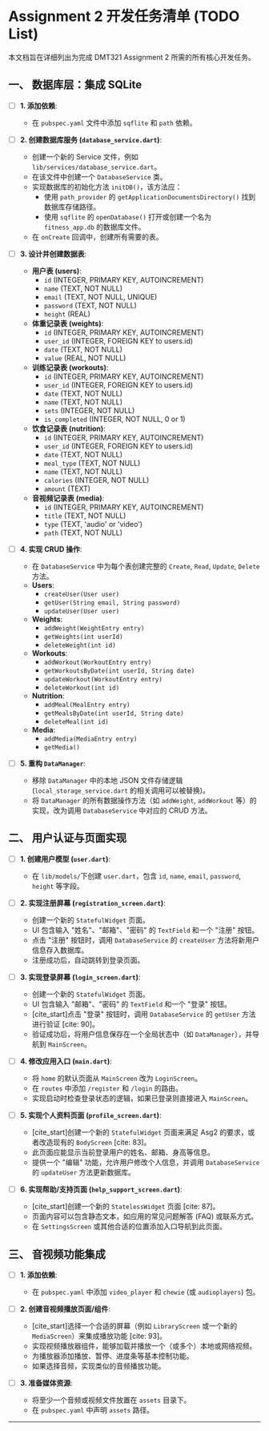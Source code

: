 # **Assignment 2 开发任务清单 (TODO List)**

本文档旨在详细列出为完成 DMT321 Assignment 2 所需的所有核心开发任务。

## **一、 数据库层：集成 SQLite**

-   [ ] **1. 添加依赖**:
    -   在 `pubspec.yaml` 文件中添加 `sqflite` 和 `path` 依赖。

-   [ ] **2. 创建数据库服务 (`database_service.dart`)**:
    -   创建一个新的 Service 文件，例如 `lib/services/database_service.dart`。
    -   在该文件中创建一个 `DatabaseService` 类。
    -   实现数据库的初始化方法 `initDB()`，该方法应：
        -   使用 `path_provider` 的 `getApplicationDocumentsDirectory()` 找到数据库存储路径。
        -   使用 `sqflite` 的 `openDatabase()` 打开或创建一个名为 `fitness_app.db` 的数据库文件。
    -   在 `onCreate` 回调中，创建所有需要的表。

-   [ ] **3. 设计并创建数据表**:
    -   **用户表 (users)**:
        -   `id` (INTEGER, PRIMARY KEY, AUTOINCREMENT)
        -   `name` (TEXT, NOT NULL)
        -   `email` (TEXT, NOT NULL, UNIQUE)
        -   `password` (TEXT, NOT NULL)
        -   `height` (REAL)
    -   **体重记录表 (weights)**:
        -   `id` (INTEGER, PRIMARY KEY, AUTOINCREMENT)
        -   `user_id` (INTEGER, FOREIGN KEY to users.id)
        -   `date` (TEXT, NOT NULL)
        -   `value` (REAL, NOT NULL)
    -   **训练记录表 (workouts)**:
        -   `id` (INTEGER, PRIMARY KEY, AUTOINCREMENT)
        -   `user_id` (INTEGER, FOREIGN KEY to users.id)
        -   `date` (TEXT, NOT NULL)
        -   `name` (TEXT, NOT NULL)
        -   `sets` (INTEGER, NOT NULL)
        -   `is_completed` (INTEGER, NOT NULL, 0 or 1)
    -   **饮食记录表 (nutrition)**:
        -   `id` (INTEGER, PRIMARY KEY, AUTOINCREMENT)
        -   `user_id` (INTEGER, FOREIGN KEY to users.id)
        -   `date` (TEXT, NOT NULL)
        -   `meal_type` (TEXT, NOT NULL)
        -   `name` (TEXT, NOT NULL)
        -   `calories` (INTEGER, NOT NULL)
        -   `amount` (TEXT)
    -   **音视频记录表 (media)**:
        -   `id` (INTEGER, PRIMARY KEY, AUTOINCREMENT)
        -   `title` (TEXT, NOT NULL)
        -   `type` (TEXT, 'audio' or 'video')
        -   `path` (TEXT, NOT NULL)

-   [ ] **4. 实现 CRUD 操作**:
    -   在 `DatabaseService` 中为每个表创建完整的 `Create`, `Read`, `Update`, `Delete` 方法。
    -   **Users**:
        -   `createUser(User user)`
        -   `getUser(String email, String password)`
        -   `updateUser(User user)`
    -   **Weights**:
        -   `addWeight(WeightEntry entry)`
        -   `getWeights(int userId)`
        -   `deleteWeight(int id)`
    -   **Workouts**:
        -   `addWorkout(WorkoutEntry entry)`
        -   `getWorkoutsByDate(int userId, String date)`
        -   `updateWorkout(WorkoutEntry entry)`
        -   `deleteWorkout(int id)`
    -   **Nutrition**:
        -   `addMeal(MealEntry entry)`
        -   `getMealsByDate(int userId, String date)`
        -   `deleteMeal(int id)`
    -   **Media**:
        -   `addMedia(MediaEntry entry)`
        -   `getMedia()`

-   [ ] **5. 重构 `DataManager`**:
    -   移除 `DataManager` 中的本地 JSON 文件存储逻辑 (`local_storage_service.dart` 的相关调用可以被替换)。
    -   将 `DataManager` 的所有数据操作方法（如 `addWeight`, `addWorkout` 等）的实现，改为调用 `DatabaseService` 中对应的 CRUD 方法。

## **二、 用户认证与页面实现**

-   [ ] **1. 创建用户模型 (`user.dart`)**:
    -   在 `lib/models/`下创建 `user.dart`，包含 `id`, `name`, `email`, `password`, `height` 等字段。

-   [ ] **2. 实现注册屏幕 (`registration_screen.dart`)**:
    -   创建一个新的 `StatefulWidget` 页面。
    -   UI 包含输入 "姓名"、"邮箱"、"密码" 的 `TextField` 和一个 "注册" 按钮。
    -   点击 "注册" 按钮时，调用 `DatabaseService` 的 `createUser` 方法将新用户信息存入数据库。
    -   注册成功后，自动跳转到登录页面。

-   [ ] **3. 实现登录屏幕 (`login_screen.dart`)**:
    -   创建一个新的 `StatefulWidget` 页面。
    -   UI 包含输入 "邮箱"、"密码" 的 `TextField` 和一个 "登录" 按钮。
    -   [cite_start]点击 "登录" 按钮时，调用 `DatabaseService` 的 `getUser` 方法进行验证 [cite: 90]。
    -   验证成功后，将用户信息保存在一个全局状态中（如 `DataManager`），并导航到 `MainScreen`。

-   [ ] **4. 修改应用入口 (`main.dart`)**:
    -   将 `home` 的默认页面从 `MainScreen` 改为 `LoginScreen`。
    -   在 `routes` 中添加 `/register` 和 `/login` 的路由。
    -   实现启动时检查登录状态的逻辑，如果已登录则直接进入 `MainScreen`。

-   [ ] **5. 实现个人资料页面 (`profile_screen.dart`)**:
    -   [cite_start]创建一个新的 `StatefulWidget` 页面来满足 Asg2 的要求，或者改造现有的 `BodyScreen` [cite: 83]。
    -   此页面应能显示当前登录用户的姓名、邮箱、身高等信息。
    -   提供一个 "编辑" 功能，允许用户修改个人信息，并调用 `DatabaseService` 的 `updateUser` 方法更新数据库。

-   [ ] **6. 实现帮助/支持页面 (`help_support_screen.dart`)**:
    -   [cite_start]创建一个新的 `StatelessWidget` 页面 [cite: 87]。
    -   页面内容可以包含静态文本，如应用的常见问题解答 (FAQ) 或联系方式。
    -   在 `SettingsScreen` 或其他合适的位置添加入口导航到此页面。

## **三、 音视频功能集成**

-   [ ] **1. 添加依赖**:
    -   在 `pubspec.yaml` 中添加 `video_player` 和 `chewie` (或 `audioplayers`) 包。

-   [ ] **2. 创建音视频播放页面/组件**:
    -   [cite_start]选择一个合适的屏幕（例如 `LibraryScreen` 或一个新的 `MediaScreen`）来集成播放功能 [cite: 93]。
    -   实现视频播放器组件，能够加载并播放一个（或多个）本地或网络视频。
    -   为播放器添加播放、暂停、进度条等基本控制功能。
    -   如果选择音频，实现类似的音频播放功能。

-   [ ] **3. 准备媒体资源**:
    -   将至少一个音频或视频文件放置在 `assets` 目录下。
    -   在 `pubspec.yaml` 中声明 `assets` 路径。

---